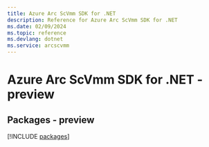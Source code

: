 ```yaml
---
title: Azure Arc ScVmm SDK for .NET
description: Reference for Azure Arc ScVmm SDK for .NET
ms.date: 02/09/2024
ms.topic: reference
ms.devlang: dotnet
ms.service: arcscvmm
---
```

# Azure Arc ScVmm SDK for .NET - preview
## Packages - preview
[!INCLUDE [packages](arc-scvmm-index.md)]
